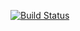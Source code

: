 [![Build Status](https://github.com/jewish-interactive/red-sea-race/workflows/Test%2C%20Build%2C%20and%20Deploy/badge.svg)](https://github.com/jewish-interactive/red-sea-race/actions)